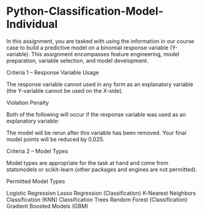 # Python-Classification-Model-Individual
In this assignment, you are tasked with using the information in our course case to build a predictive model on a binomial response variable (Y-variable). This assignment encompasses feature engineering, model preparation, variable selection, and model development.

Criteria 1 – Response Variable Usage

The response variable cannot used in any form as an explanatory variable (the Y-variable cannot be used on the X-side).

 

Violation Penalty

Both of the following will occur if the response variable was used as an explanatory variable:

The model will be rerun after this variable has been removed.
Your final model points will be reduced by 0.025.
 

 

Criteria 2 – Model Types

Model types are appropriate for the task at hand and come from statsmodels or scikit-learn (other packages and engines are not permitted).

 

Permitted Model Types

Logistic Regression
Lasso Regression (Classification)
K-Nearest Neighbors Classification (KNN)
Classification Trees
Random Forest (Classification)
Gradient Boosted Models (GBM)
